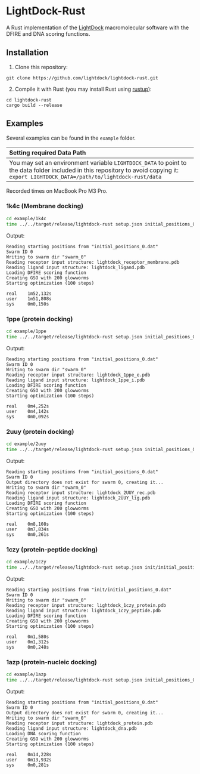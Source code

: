 # LightDock-Rust

A Rust implementation of the [LightDock](https://lightdock.org) macromolecular software with the DFIRE and DNA scoring functions.

## Installation
1. Clone this repository:

 ```
 git clone https://github.com/lightdock/lightdock-rust.git
 ```

2. Compile it with Rust (you may install Rust using [rustup](https://rustup.rs/)):

 ```
 cd lightdock-rust
 cargo build --release
 ```
 
## Examples

Several examples can be found in the `example` folder.

| Setting required Data Path |
|:---------------------------|
| You may set an environment variable `LIGHTDOCK_DATA` to point to the data folder included in this repository to avoid copying it: `export LIGHTDOCK_DATA=/path/to/lightdock-rust/data`  |

Recorded times on MacBook Pro M3 Pro.

### 1k4c (Membrane docking)

```bash
cd example/1k4c
time ../../target/release/lightdock-rust setup.json initial_positions_0.dat 100 dfire
```

Output:

```
Reading starting positions from "initial_positions_0.dat"
Swarm ID 0
Writing to swarm dir "swarm_0"
Reading receptor input structure: lightdock_receptor_membrane.pdb
Reading ligand input structure: lightdock_ligand.pdb
Loading DFIRE scoring function
Creating GSO with 200 glowworms
Starting optimization (100 steps)

real    1m52,132s
user    1m51,808s
sys     0m0,150s
```

### 1ppe (protein docking)

```bash
cd example/1ppe
time ../../target/release/lightdock-rust setup.json initial_positions_0.dat 100 dfire
```

Output:

```
Reading starting positions from "initial_positions_0.dat"
Swarm ID 0
Writing to swarm dir "swarm_0"
Reading receptor input structure: lightdock_1ppe_e.pdb
Reading ligand input structure: lightdock_1ppe_i.pdb
Loading DFIRE scoring function
Creating GSO with 200 glowworms
Starting optimization (100 steps)

real    0m4,252s
user    0m4,142s
sys     0m0,092s
```

### 2uuy (protein docking)

```bash
cd example/2uuy
time ../../target/release/lightdock-rust setup.json initial_positions_0.dat 100 dfire
```

Output:

```
Reading starting positions from "initial_positions_0.dat"
Swarm ID 0
Output directory does not exist for swarm 0, creating it...
Writing to swarm dir "swarm_0"
Reading receptor input structure: lightdock_2UUY_rec.pdb
Reading ligand input structure: lightdock_2UUY_lig.pdb
Loading DFIRE scoring function
Creating GSO with 200 glowworms
Starting optimization (100 steps)

real    0m8,108s
user    0m7,834s
sys	    0m0,261s
```

### 1czy (protein-peptide docking)

```bash
cd example/1czy
time ../../target/release/lightdock-rust setup.json init/initial_positions_0.dat 100 dfire
```

Output:

```
Reading starting positions from "init/initial_positions_0.dat"
Swarm ID 0
Writing to swarm dir "swarm_0"
Reading receptor input structure: lightdock_1czy_protein.pdb
Reading ligand input structure: lightdock_1czy_peptide.pdb
Loading DFIRE scoring function
Creating GSO with 200 glowworms
Starting optimization (100 steps)

real    0m1,580s
user    0m1,312s
sys	    0m0,248s
```

### 1azp (protein-nucleic docking)

```bash
cd example/1azp
time ../../target/release/lightdock-rust setup.json initial_positions_0.dat 100 dna
```

Output:

```
Reading starting positions from "initial_positions_0.dat"
Swarm ID 0
Output directory does not exist for swarm 0, creating it...
Writing to swarm dir "swarm_0"
Reading receptor input structure: lightdock_protein.pdb
Reading ligand input structure: lightdock_dna.pdb
Loading DNA scoring function
Creating GSO with 200 glowworms
Starting optimization (100 steps)

real    0m14,228s
user    0m13,932s
sys     0m0,281s
```

